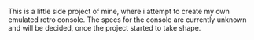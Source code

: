 This is a little side project of mine, where i attempt to create my own emulated retro console. The specs for the console are currently unknown and will be decided, once the project started to take shape.